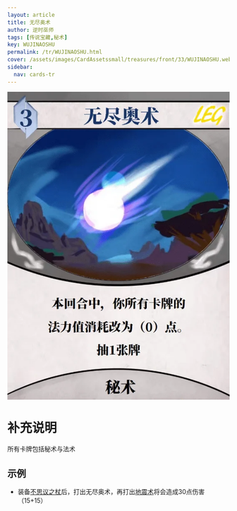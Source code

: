 ```yaml
---
layout: article
title: 无尽奥术
author: 逆时巫师
tags: [传说宝藏,秘术]
key: WUJINAOSHU
permalink: /tr/WUJINAOSHU.html
cover: /assets/images/CardAssetssmall/treasures/front/33/WUJINAOSHU.webp
sidebar:
  nav: cards-tr
---
```

![](/assets/images/CardAssets/treasures/front/33/WUJINAOSHU.webp)

# 补充说明
所有卡牌包括秘术与法术


## 示例
* 装备[不思议之杖](/tr/BUSIYIZHIZHANG.html)后，打出无尽奥术，再打出[地震术](/tr/DIZHENGSHU.html)将会造成30点伤害（15+15）
